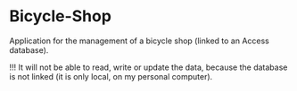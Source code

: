 # Bicycle-Shop
Application for the management of a bicycle shop (linked to an Access database).

!!! It will not be able to read, write or update the data, because the database is not linked (it is only local, on my personal computer).

